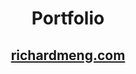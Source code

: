 <div align="center">
  <h1>Portfolio</h1>
  <h2>
    <a href="http://richardmeng.com">richardmeng.com</a>
  </h2>
</div>
